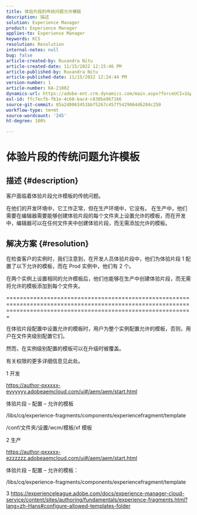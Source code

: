 ```yaml
---
title: 体验片段的传统问题允许模板
description: 描述
solution: Experience Manager
product: Experience Manager
applies-to: Experience Manager
keywords: KCS
resolution: Resolution
internal-notes: null
bug: false
article-created-by: Ruxandra Nitu
article-created-date: 11/15/2022 12:15:46 PM
article-published-by: Ruxandra Nitu
article-published-date: 11/15/2022 12:24:44 PM
version-number: 1
article-number: KA-21002
dynamics-url: https://adobe-ent.crm.dynamics.com/main.aspx?forceUCI=1&pagetype=entityrecord&etn=knowledgearticle&id=4220bf37-df64-ed11-9561-6045bd006079
exl-id: ffc7ecfb-fb1e-4c68-bac4-c830be967166
source-git-commit: 85a2d0063451bbf5267c457f5429064d6284c250
workflow-type: tm+mt
source-wordcount: '245'
ht-degree: 100%

---
```


# 体验片段的传统问题允许模板

## 描述 {#description}


客户面临着体验片段允许模板的传统问题。

在他们的开发环境中，它工作正常，但在生产环境中，它没有。
在生产中，他们需要在编辑器需要能够创建体验片段的每个文件夹上设置允许的模板，而在开发中，编辑器可以在任何文件夹中创建体验片段，而无需添加允许的模板。


## 解决方案 {#resolution}


在检查客户的实例时，我们注意到，在开发人员体验片段中，他们为体验片段 1 配置了以下允许的模板，而在 Prod 实例中，他们有 2 个。

在两个实例上设置相同的允许模板后，他们也能够在生产中创建体验片段，而无需将允许的模板添加到每个文件夹。

===================================================================================================================================================================



在体验片段配置中设置允许的模板时，用户为整个实例配置允许的模板，否则，用户在文件夹级别配置它们。

然而，在实例级别配置的模板可以在升级时被覆盖。

有关权限的更多详细信息见此处。



1 开发

https://author-pxxxxx-eyyyyyy.adobeaemcloud.com/ui#/aem/aem/start.html

体验片段 – 配置 – 允许的模板

/libs/cq/experience-fragments/components/experiencefragment/template

/conf/文件夹/设置/wcm/模板/xf 模板


2 生产

https://author-pxxxxx-ezzzzzz.adobeaemcloud.com/ui#/aem/aem/start.html

体验片段 – 配置 – 允许的模板：

/libs/cq/experience-fragments/components/experiencefragment/template



3 https://experienceleague.adobe.com/docs/experience-manager-cloud-service/content/sites/authoring/fundamentals/experience-fragments.html?lang=zh-Hans#configure-allowed-templates-folder
